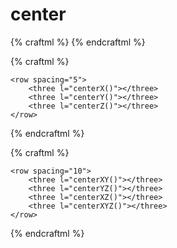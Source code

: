 # center

{% craftml %}
<craft>
    <craft name="three">
        <cube t="scale(1 1 4)"></cube>
        <cube t="scale(5 1 1)"></cube>
        <cube t="scale(1 10 1)"></cube>
    </craft>
    <three></three>
</craft>
{% endcraftml %}


{% craftml %}
<craft>
    <craft name="three">
        <cube t="scale(1 1 4)"></cube>
        <cube t="scale(5 1 1)"></cube>
        <cube t="scale(1 10 1)"></cube>
    </craft>

    <row spacing="5">
        <three l="centerX()"></three>
        <three l="centerY()"></three>
        <three l="centerZ()"></three>
    </row>
</craft>
{% endcraftml %}


{% craftml %}
<craft>
    <craft name="three">
        <cube t="scale(1 1 4)"></cube>
        <cube t="scale(5 1 1)"></cube>
        <cube t="scale(1 10 1)"></cube>
    </craft>

    <row spacing="10">
        <three l="centerXY()"></three>
        <three l="centerYZ()"></three>
        <three l="centerXZ()"></three>
        <three l="centerXYZ()"></three>
    </row>
</craft>
{% endcraftml %}
